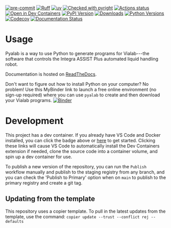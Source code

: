 [![pre-commit](https://img.shields.io/badge/pre--commit-enabled-brightgreen?logo=pre-commit&logoColor=white)](https://github.com/pre-commit/pre-commit)
[![Ruff](https://img.shields.io/endpoint?url=https://raw.githubusercontent.com/astral-sh/ruff/main/assets/badge/v2.json)](https://github.com/astral-sh/ruff)
[![uv](https://img.shields.io/endpoint?url=https://raw.githubusercontent.com/astral-sh/uv/main/assets/badge/v0.json)](https://github.com/astral-sh/uv)
[![Checked with pyright](https://microsoft.github.io/pyright/img/pyright_badge.svg)](https://microsoft.github.io/pyright/)
[![Actions status](https://github.com/LabAutomationAndScreening/pyalab/actions/workflows/ci.yaml/badge.svg?branch=main)](https://github.com/LabAutomationAndScreening/pyalab/actions)
[![Open in Dev Containers](https://img.shields.io/static/v1?label=Dev%20Containers&message=Open&color=blue)](https://vscode.dev/redirect?url=vscode://ms-vscode-remote.remote-containers/cloneInVolume?url=https://github.com/LabAutomationAndScreening/pyalab)
[![PyPI Version](https://img.shields.io/pypi/v/pyalab.svg)](https://pypi.org/project/pyalab/)
[![Downloads](https://pepy.tech/badge/pyalab)](https://pepy.tech/project/pyalab)
[![Python Versions](https://img.shields.io/pypi/pyversions/pyalab.svg)](https://pypi.org/project/pyalab/)
[![Codecov](https://codecov.io/gh/LabAutomationAndScreening/pyalab/branch/main/graph/badge.svg)](https://codecov.io/gh/LabAutomationAndScreening/pyalab)
[![Documentation Status](https://readthedocs.org/projects/pyalab/badge/?version=latest)](https://pyalab.readthedocs.io/en/latest/?badge=latest)

# Usage
Pyalab is a way to use Python to generate programs for Vialab---the software that controls the Integra ASSIST Plus automated liquid handling robot.

Documentation is hosted on [ReadTheDocs](https://pyalab.readthedocs.io/en/latest/?badge=latest).

Don't want to figure out how to install Python on your computer?  No problem! Use this MyBinder link to launch a free online environment (no sign-up required) where you can use `pyalab` to create and then download your Vialab programs. [![Binder](https://mybinder.org/badge_logo.svg)](https://mybinder.org/v2/gh/LabAutomationAndScreening/pyalab/main?labpath=docs%2Fcreate_vialab_program.ipynb)

# Development
This project has a dev container. If you already have VS Code and Docker installed, you can click the badge above or [here](https://vscode.dev/redirect?url=vscode://ms-vscode-remote.remote-containers/cloneInVolume?url=https://github.com/LabAutomationAndScreening/pyalab) to get started. Clicking these links will cause VS Code to automatically install the Dev Containers extension if needed, clone the source code into a container volume, and spin up a dev container for use.

To publish a new version of the repository, you can run the `Publish` workflow manually and publish to the staging registry from any branch, and you can check the 'Publish to Primary' option when on `main` to publish to the primary registry and create a git tag.





## Updating from the template
This repository uses a copier template. To pull in the latest updates from the template, use the command:
`copier update --trust --conflict rej --defaults`
